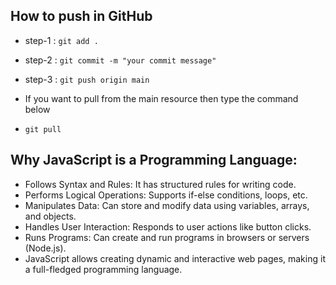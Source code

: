 ## How to push in GitHub

- step-1 : `git add .`
- step-2 : `git commit -m "your commit message"`
- step-3 : `git push origin main`

- If you want to pull from the main resource then type the command below
- `git pull`

## Why JavaScript is a Programming Language:

- Follows Syntax and Rules: It has structured rules for writing code.
- Performs Logical Operations: Supports if-else conditions, loops, etc.
- Manipulates Data: Can store and modify data using variables, arrays, and objects.
- Handles User Interaction: Responds to user actions like button clicks.
- Runs Programs: Can create and run programs in browsers or servers (Node.js).
- JavaScript allows creating dynamic and interactive web pages, making it a full-fledged programming language.
